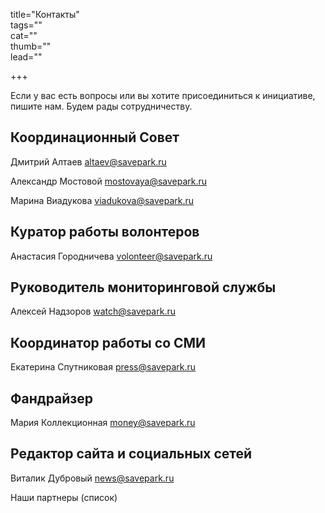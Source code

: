 title="Контакты"  
tags=""  
cat=""  
thumb=""  
lead=""  

+++

Если у вас есть вопросы или вы хотите присоединиться к инициативе, пишите нам. Будем рады сотрудничеству.

## Координационный Совет

Дмитрий Алтаев altaev@savepark.ru

Александр Мостовой mostovaya@savepark.ru

Марина Виадукова viadukova@savepark.ru

## Куратор работы волонтеров

Анастасия Городничева volonteer@savepark.ru

## Руководитель мониторинговой службы

Алексей Надзоров watch@savepark.ru

## Координатор работы со СМИ 

Екатерина Спутниковая press@savepark.ru

## Фандрайзер 

Мария Коллекционная money@savepark.ru

## Редактор сайта и социальных сетей

Виталик Дубровый news@savepark.ru

Наши партнеры (список)
